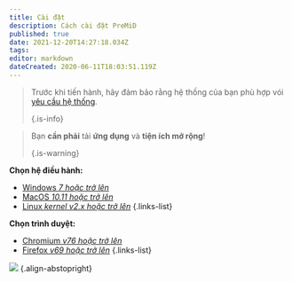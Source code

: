 ```yaml
---
title: Cài đặt
description: Cách cài đặt PreMiD
published: true
date: 2021-12-20T14:27:18.034Z
tags:
editor: markdown
dateCreated: 2020-06-11T18:03:51.119Z
---
```


> Trước khi tiến hành, hãy đảm bảo rằng hệ thống của bạn phù hợp vói [yêu cầu hệ thống](/install/requirements).
>
> {.is-info}

> Bạn **cần phải** tải **ứng dụng** và **tiện ích mở rộng**!
>
> {.is-warning}

**Chọn hệ điều hành:**
- [Windows *7 hoặc trở lên*](/install/windows)
- [MacOS *10.11 hoặc trở lên*](/install/macos)
- [Linux *kernel v2.x hoặc trở lên*](/install/linux)
{.links-list}

**Chọn trình duyệt:**
- [Chromium *v76 hoặc trở lên*](/install/chromium)
- [Firefox *v69 hoặc trở lên*](/install/firefox)
{.links-list}

![](https://a.icons8.com/ajlQdsfa/FZhYWV/svg.svg) {.align-abstopright}
